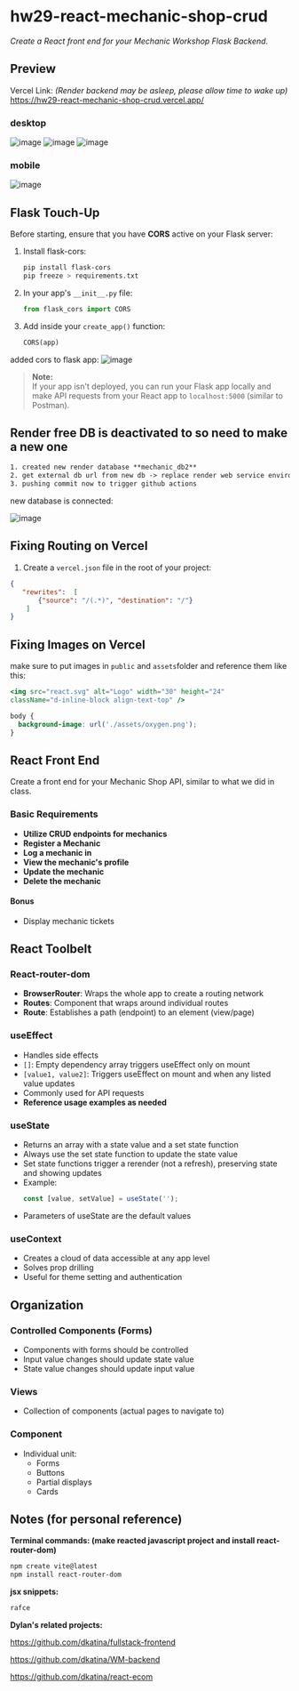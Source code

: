 # hw29-react-mechanic-shop-crud

*Create a React front end for your Mechanic Workshop Flask Backend.*

## Preview

Vercel Link: 
*(Render backend may be asleep, please allow time to wake up)*
https://hw29-react-mechanic-shop-crud.vercel.app/

### desktop
![image](images/register.jpg)
![image](images/profile.jpg)
![image](images/delete.jpg)

### mobile 
![image](images/mobile.jpg)

## Flask Touch-Up

Before starting, ensure that you have **CORS** active on your Flask server:

1. Install flask-cors:
    ```bash
    pip install flask-cors
    pip freeze > requirements.txt
    ```
2. In your app's `__init__.py` file:
    ```python
    from flask_cors import CORS
    ```
3. Add inside your `create_app()` function:
    ```python
    CORS(app)
    ```
added cors to flask app:
![image](images/CORS.jpg)

> **Note:**  
> If your app isn't deployed, you can run your Flask app locally and make API requests from your React app to `localhost:5000` (similar to Postman).

## Render free DB is deactivated to so need to make a new one
```txt
1. created new render database **mechanic_db2**
2. get external db url from new db -> replace render web service environment variable 
3. pushing commit now to trigger github actions
```
new database is connected:

![image](images/newDB.jpg)

## Fixing Routing on Vercel

1. Create a `vercel.json` file in the root of your project:
```json
{
   "rewrites":  [
       {"source": "/(.*)", "destination": "/"}
    ]
}
```

## Fixing Images on Vercel

make sure to put images in `public` and `assets`folder and reference them like this:
```jsx
<img src="react.svg" alt="Logo" width="30" height="24" 
className="d-inline-block align-text-top" />
```
```css
body {
  background-image: url('./assets/oxygen.png');
}
```


## React Front End

Create a front end for your Mechanic Shop API, similar to what we did in class.

### Basic Requirements

- **Utilize CRUD endpoints for mechanics**
- **Register a Mechanic**
- **Log a mechanic in**
- **View the mechanic's profile**
- **Update the mechanic**
- **Delete the mechanic**

#### Bonus

- Display mechanic tickets

## React Toolbelt

### React-router-dom

- **BrowserRouter**: Wraps the whole app to create a routing network
- **Routes**: Component that wraps around individual routes
- **Route**: Establishes a path (endpoint) to an element (view/page)

### useEffect

- Handles side effects
- `[]`: Empty dependency array triggers useEffect only on mount
- `[value1, value2]`: Triggers useEffect on mount and when any listed value updates
- Commonly used for API requests
- **Reference usage examples as needed**

### useState

- Returns an array with a state value and a set state function
- Always use the set state function to update the state value
- Set state functions trigger a rerender (not a refresh), preserving state and showing updates
- Example:
  ```js
  const [value, setValue] = useState('');
  ```
- Parameters of useState are the default values

### useContext

- Creates a cloud of data accessible at any app level
- Solves prop drilling
- Useful for theme setting and authentication

## Organization

### Controlled Components (Forms)

- Components with forms should be controlled
- Input value changes should update state value
- State value changes should update input value

### Views

- Collection of components (actual pages to navigate to)

### Component

- Individual unit:
  - Forms
  - Buttons
  - Partial displays
  - Cards

## Notes (for personal reference)

**Terminal commands: (make reacted javascript project and install react-router-dom)**
```bash
npm create vite@latest
npm install react-router-dom
```
**jsx snippets:**
```jsx
rafce
```

**Dylan's related projects:**

https://github.com/dkatina/fullstack-frontend

https://github.com/dkatina/WM-backend

https://github.com/dkatina/react-ecom